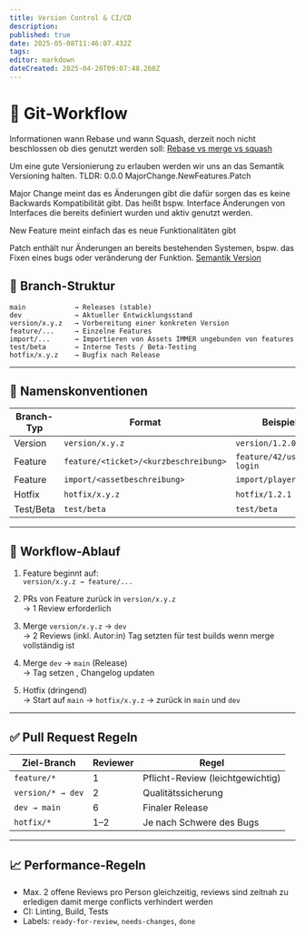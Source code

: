```yaml
---
title: Version Control & CI/CD
description: 
published: true
date: 2025-05-08T11:46:07.432Z
tags: 
editor: markdown
dateCreated: 2025-04-20T09:07:48.268Z
---
```


# 🧠 Git-Workflow
Informationen wann Rebase und wann Squash, derzeit noch nicht beschlossen ob dies genutzt werden soll:
[Rebase vs merge vs squash](https://medium.com/@shikha.ritu17/git-rebase-vs-merge-vs-squash-choosing-the-right-strategy-for-version-control-a9c9bb97040e)

Um eine gute Versionierung zu erlauben werden wir uns an das Semantik Versioning halten.
TLDR:
0.0.0
MajorChange.NewFeatures.Patch

Major Change meint das es Änderungen gibt die dafür sorgen das es keine Backwards Kompatibilität gibt. Das heißt bspw. Interface Änderungen von Interfaces die bereits definiert wurden und aktiv genutzt werden.

New Feature meint einfach das es neue Funktionalitäten gibt

Patch enthält nur Änderungen an bereits bestehenden Systemen, bspw. das Fixen eines bugs oder veränderung der Funktion.
[Semantik Version](https://www.youtube.com/watch?v=rTZ35Subk9U)
## 🔀 Branch-Struktur

```text
main            → Releases (stable)
dev             → Aktueller Entwicklungsstand
version/x.y.z   → Vorbereitung einer konkreten Version
feature/...     → Einzelne Features
import/...      → Importieren von Assets IMMER ungebunden von features
test/beta       → Interne Tests / Beta-Testing
hotfix/x.y.z    → Bugfix nach Release
```

---

## 📛 Namenskonventionen

| Branch-Typ | Format                            | Beispiel                    |
|------------|-----------------------------------|-----------------------------|
| Version    | `version/x.y.z`                   | `version/1.2.0`             |
| Feature    | `feature/<ticket>/<kurzbeschreibung>` | `feature/42/user-login`    |
| Feature    | `import/<assetbeschreibung>` | `import/playerassets`    |
| Hotfix     | `hotfix/x.y.z`                    | `hotfix/1.2.1`              |
| Test/Beta  | `test/beta`                       | `test/beta`                 |

---

## 🔁 Workflow-Ablauf

1. Feature beginnt auf:  
   `version/x.y.z → feature/...`

2. PRs von Feature zurück in `version/x.y.z`  
   → 1 Review erforderlich

3. Merge `version/x.y.z` → `dev`  
   → 2 Reviews (inkl. Autor:in) Tag setzten für test builds wenn merge vollständig ist

4. Merge `dev` → `main` (Release)  
   → Tag setzen , Changelog updaten

5. Hotfix (dringend)  
   → Start auf `main` → `hotfix/x.y.z` → zurück in `main` und `dev`

---

## ✅ Pull Request Regeln

| Ziel-Branch     | Reviewer | Regel                          |
|------------------|----------|-------------------------------|
| `feature/*`      | 1        | Pflicht-Review (leichtgewichtig) |
| `version/* → dev`| 2        | Qualitätssicherung             |
| `dev → main`     | 6        | Finaler Release                |
| `hotfix/*`       | 1–2      | Je nach Schwere des Bugs       |

---

## 📈 Performance-Regeln

- Max. 2 offene Reviews pro Person gleichzeitig, reviews sind zeitnah zu erledigen damit merge conflicts verhindert werden
- CI: Linting, Build, Tests
- Labels: `ready-for-review`, `needs-changes`, `done`

